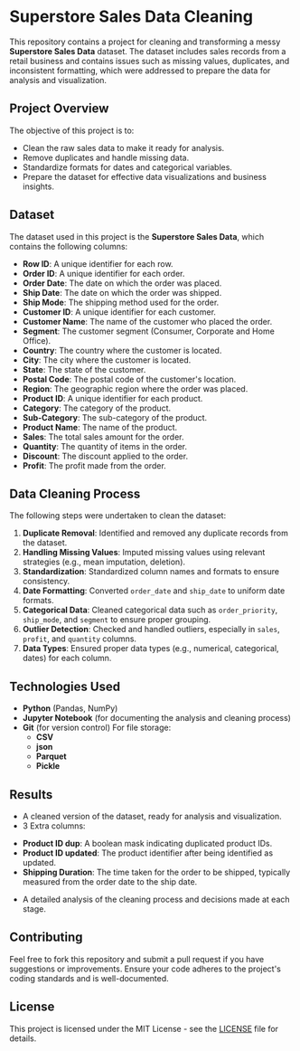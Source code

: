 # **Superstore Sales Data Cleaning**

This repository contains a project for cleaning and transforming a messy **Superstore Sales Data** dataset. The dataset includes sales records from a retail business and contains issues such as missing values, duplicates, and inconsistent formatting, which were addressed to prepare the data for analysis and visualization.

## **Project Overview**

The objective of this project is to:
- Clean the raw sales data to make it ready for analysis.
- Remove duplicates and handle missing data.
- Standardize formats for dates and categorical variables.
- Prepare the dataset for effective data visualizations and business insights.

## **Dataset**

The dataset used in this project is the **Superstore Sales Data**, which contains the following columns:

- **Row ID**: A unique identifier for each row.
- **Order ID**: A unique identifier for each order.
- **Order Date**: The date on which the order was placed.
- **Ship Date**: The date on which the order was shipped.
- **Ship Mode**: The shipping method used for the order.
- **Customer ID**: A unique identifier for each customer.
- **Customer Name**: The name of the customer who placed the order.
- **Segment**: The customer segment (Consumer, Corporate and Home Office).
- **Country**: The country where the customer is located.
- **City**: The city where the customer is located.
- **State**: The state of the customer.
- **Postal Code**: The postal code of the customer's location.
- **Region**: The geographic region where the order was placed.
- **Product ID**: A unique identifier for each product.
- **Category**: The category of the product.
- **Sub-Category**: The sub-category of the product.
- **Product Name**: The name of the product.
- **Sales**: The total sales amount for the order.
- **Quantity**: The quantity of items in the order.
- **Discount**: The discount applied to the order.
- **Profit**: The profit made from the order.

## **Data Cleaning Process**

The following steps were undertaken to clean the dataset:
1. **Duplicate Removal**: Identified and removed any duplicate records from the dataset.
2. **Handling Missing Values**: Imputed missing values using relevant strategies (e.g., mean imputation, deletion).
3. **Standardization**: Standardized column names and formats to ensure consistency.
4. **Date Formatting**: Converted `order_date` and `ship_date` to uniform date formats.
5. **Categorical Data**: Cleaned categorical data such as `order_priority`, `ship_mode`, and `segment` to ensure proper grouping.
6. **Outlier Detection**: Checked and handled outliers, especially in `sales`, `profit`, and `quantity` columns.
7. **Data Types**: Ensured proper data types (e.g., numerical, categorical, dates) for each column.

## **Technologies Used**

- **Python** (Pandas, NumPy)
- **Jupyter Notebook** (for documenting the analysis and cleaning process)
- **Git** (for version control)
For file storage:
   * **CSV** 
   * **json**
   * **Parquet**
   * **Pickle**

  
## **Results**

* A cleaned version of the dataset, ready for analysis and visualization.
* 3 Extra columns:
- **Product ID dup**: A boolean mask indicating duplicated product IDs.
- **Product ID updated**: The product identifier after being identified as updated.
- **Shipping Duration**: The time taken for the order to be shipped, typically measured from the order date to the ship date.

* A detailed analysis of the cleaning process and decisions made at each stage.

## **Contributing**

Feel free to fork this repository and submit a pull request if you have suggestions or improvements. Ensure your code adheres to the project's coding standards and is well-documented.

## **License**

This project is licensed under the MIT License - see the [LICENSE](LICENSE) file for details.





